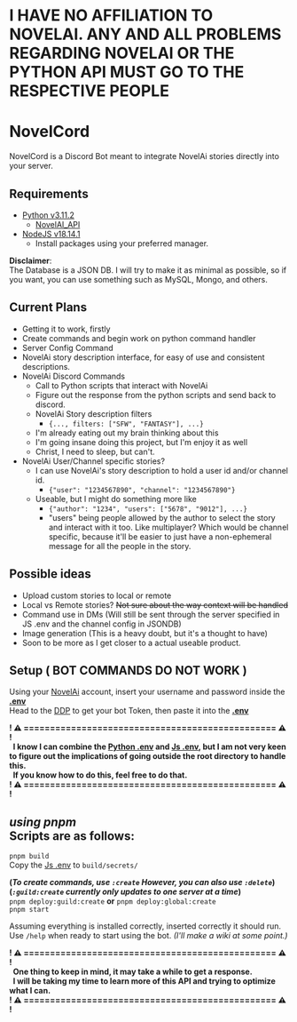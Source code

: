 # I HAVE NO AFFILIATION TO NOVELAI. ANY AND ALL PROBLEMS REGARDING NOVELAI OR THE PYTHON API MUST GO TO THE RESPECTIVE PEOPLE

# NovelCord
NovelCord is a Discord Bot meant to integrate NovelAi stories directly into your server.

## Requirements
- [Python v3.11.2](https://www.python.org/downloads/)  
	- [NovelAI_API](https://github.com/Aedial/novelai-api/tree/main)
- [NodeJS v18.14.1](https://nodejs.org/en)
	- Install packages using your preferred manager.

**Disclaimer**:  
The Database is a JSON DB. I will try to make it as minimal as possible, so if you want, you can use something such as MySQL, Mongo, and others.

## Current Plans
- Getting it to work, firstly
- Create commands and begin work on python command handler
- Server Config Command
- NovelAi story description interface, for easy of use and consistent descriptions.
- NovelAi Discord Commands
	- Call to Python scripts that interact with NovelAi
	- Figure out the response from the python scripts and send back to discord.
	- NovelAi Story description filters
		- `{..., filters: ["SFW", "FANTASY"], ...}`
	- I'm already eating out my brain thinking about this
	- I'm going insane doing this project, but I'm enjoy it as well
	- Christ, I need to sleep, but can't.
- NovelAi User/Channel specific stories?
	- I can use NovelAi's story description to hold a user id and/or channel id.
		- `{"user": "1234567890", "channel": "1234567890"}`
	- Useable, but I might do something more like
		- `{"author": "1234", "users": ["5678", "9012"], ...}`
		- "users" being people allowed by the author to select the story and interact with it too. Like multiplayer? Which would be channel specific, because it'll be easier to just have a non-ephemeral message for all the people in the story.

## Possible ideas
- Upload custom stories to local or remote
- Local vs Remote stories? ~~Not sure about the way context will be handled~~
- Command use in DMs (Will still be sent through the server specified in JS .env and the channel config in JSONDB)
- Image generation (This is a heavy doubt, but it's a thought to have)
- Soon to be more as I get closer to a actual useable product.

## Setup ( BOT COMMANDS DO NOT WORK )
Using your [NovelAi](https://novelai.net) account, insert your username and password inside the **[.env](python/example.env)**  
Head to the [DDP](https://discord.com/developers/applications) to get your bot Token, then paste it into the **[.env](src/secrets/example.env)**

**! ⚠️ ================================================ ⚠️ !  
  I know I can combine the [Python .env](python/example.env) and [Js .env](src/secrets/example.env), but I am not very keen to figure out the implications of going outside the root directory to handle this.  
  If you know how to do this, feel free to do that.  
! ⚠️ ================================================ ⚠️ !**  

*using pnpm*  
Scripts are as follows:  
---
`pnpm build`  
Copy the [Js .env](src/secrets/example.env) to `build/secrets/`  

**(*To create commands, use `:create` However, you can also use `:delete`*)**  
**(*`:guild:create` currently only updates to one server at a time*)**    
`pnpm deploy:guild:create` **or** `pnpm deploy:global:create`  
`pnpm start`


Assuming everything is installed correctly, inserted correctly it should run.  
Use `/help` when ready to start using the bot. *(I'll make a wiki at some point.)*

**! ⚠️ ================================================ ⚠️ !  
  One thing to keep in mind, it may take a while to get a response.  
  I will be taking my time to learn more of this API and trying to optimize what I can.  
! ⚠️ ================================================ ⚠️ !**